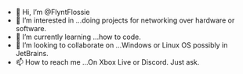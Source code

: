 - 👋 Hi, I’m @FlyntFlossie
- 👀 I’m interested in ...doing projects for networking over hardware or software.
- 🌱 I’m currently learning ...how to code.
- 💞️ I’m looking to collaborate on ...Windows or Linux OS possibly in JetBrains.
- 📫 How to reach me ...On Xbox Live or Discord. Just ask.

<!---
FlyntFlossie/FlyntFlossie is a ✨ special ✨ repository because its `README.md` (this file) appears on your GitHub profile.
You can click the Preview link to take a look at your changes.
--->

